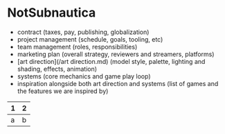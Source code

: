 # NotSubnautica
- contract (taxes, pay, publishing, globalization)
- project management (schedule, goals, tooling, etc)
- team management (roles, responsibilities)
- marketing plan (overall strategy, reviewers and streamers, platforms)
- [art direction](/art direction.md) (model style, palette, lighting and shading, effects, animation)
- systems (core mechanics and game play loop)
- inspiration alongside both art direction and systems (list of games and the features we are inspired by)

| 1 | 2 |
| --- | --- |
| a | b |
